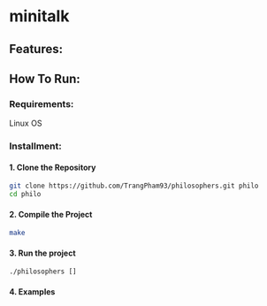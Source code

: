 # minitalk


## Features:



## How To Run:

### Requirements:
Linux OS

### Installment:
#### 1. Clone the Repository

```bash
git clone https://github.com/TrangPham93/philosophers.git philo
cd philo
```

#### 2. Compile the Project

```bash
make
```

#### 3. Run the project

```bash
./philosophers [] 
```

#### 4. Examples



